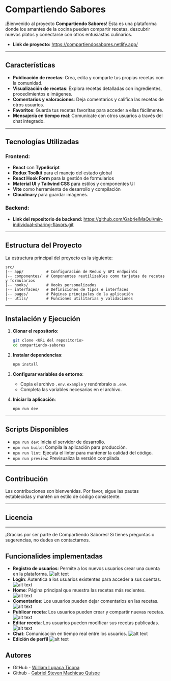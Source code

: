 # Compartiendo Sabores

¡Bienvenido al proyecto **Compartiendo Sabores**! Esta es una plataforma donde los amantes de la cocina pueden compartir recetas, descubrir nuevos platos y conectarse con otros entusiastas culinarios.

- **Link de proyecto:** https://compartiendosabores.netlify.app/

---

## Características

- **Publicación de recetas**: Crea, edita y comparte tus propias recetas con la comunidad.
- **Visualización de recetas**: Explora recetas detalladas con ingredientes, procedimientos e imágenes.
- **Comentarios y valoraciones**: Deja comentarios y califica las recetas de otros usuarios.
- **Favoritos**: Guarda tus recetas favoritas para acceder a ellas fácilmente.
- **Mensajería en tiempo real**: Comunícate con otros usuarios a través del chat integrado.

---

## Tecnologías Utilizadas

### Frontend:

- **React** con **TypeScript**
- **Redux Toolkit** para el manejo del estado global
- **React Hook Form** para la gestión de formularios
- **Material UI** y **Tailwind CSS** para estilos y componentes UI
- **Vite** como herramienta de desarrollo y compilación
- **Cloudinary** para guardar imágenes.

### Backend:

- **Link del repositorio de backend:** https://github.com/GabrielMaQui/mir-individual-sharing-flavors.git

---

## Estructura del Proyecto

La estructura principal del proyecto es la siguiente:

```
src/
|-- app/          # Configuración de Redux y API endpoints
|-- componentes/  # Componentes reutilizables como tarjetas de recetas y formularios
|-- hooks/        # Hooks personalizados
|-- interfaces/   # Definiciones de tipos e interfaces
|-- pages/        # Páginas principales de la aplicación
|-- utils/        # Funciones utilitarias y validaciones
```

---

## Instalación y Ejecución

1. **Clonar el repositorio**:

   ```bash
   git clone <URL del repositorio>
   cd compartiendo-sabores
   ```

2. **Instalar dependencias**:

   ```bash
   npm install
   ```

3. **Configurar variables de entorno**:

   - Copia el archivo `.env.example` y renómbralo a `.env`.
   - Completa las variables necesarias en el archivo.

4. **Iniciar la aplicación**:
   ```bash
   npm run dev
   ```

---

## Scripts Disponibles

- `npm run dev`: Inicia el servidor de desarrollo.
- `npm run build`: Compila la aplicación para producción.
- `npm run lint`: Ejecuta el linter para mantener la calidad del código.
- `npm run preview`: Previsualiza la versión compilada.

---

## Contribución

Las contribuciones son bienvenidas. Por favor, sigue las pautas establecidas y mantén un estilo de código consistente.

---

## Licencia

---

¡Gracias por ser parte de Compartiendo Sabores! Si tienes preguntas o sugerencias, no dudes en contactarnos.

## Funcionalides implementadas

- **Registro de usuarios**: Permite a los nuevos usuarios crear una cuenta en la plataforma.
  ![alt text](img/image.png)
- **Login**: Autentica a los usuarios existentes para acceder a sus cuentas.
  ![alt text](img/image-0.png)
- **Home**: Página principal que muestra las recetas más recientes.
  ![alt text](img/image-1.png)
- **Comentarios**: Los usuarios pueden dejar comentarios en las recetas.
  ![alt text](img/image-2.png)
- **Publicar receta**: Los usuarios pueden crear y compartir nuevas recetas.
  ![alt text](img/image-3.png)
- **Editar receta**: Los usuarios pueden modificar sus recetas publicadas.
  ![alt text](img/image-4.png)
- **Chat**: Comunicación en tiempo real entre los usuarios.
  ![alt text](img/image-5.png)
- **Edición de perfil**
  ![alt text](img/image-6.png)

## Autores

- GitHub - [William Lupaca Ticona](https://github.com/PunoBootcamper)
- Github - [Gabriel Steven Machicao Quispe](https://github.com/gabriel7529)
